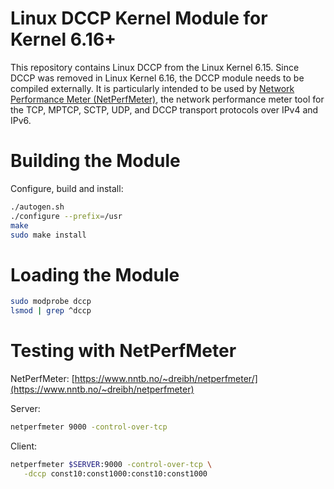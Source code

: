 Linux DCCP Kernel Module for Kernel 6.16+
=========================================

This repository contains Linux DCCP from the Linux Kernel 6.15. Since DCCP was removed in Linux Kernel 6.16, the DCCP module needs to be compiled externally. It is particularly intended to be used by [Network Performance Meter&nbsp;(NetPerfMeter)](https://www.nntb.no/~dreibh/netperfmeter/), the network performance meter tool for the TCP, MPTCP, SCTP, UDP, and DCCP transport protocols over IPv4 and IPv6.

# Building the Module

Configure, build and install:

```bash
./autogen.sh
./configure --prefix=/usr
make
sudo make install
```

# Loading the Module

```bash
sudo modprobe dccp
lsmod | grep ^dccp
```

# Testing with NetPerfMeter

NetPerfMeter: [https://www.nntb.no/~dreibh/netperfmeter/](https://www.nntb.no/~dreibh/netperfmeter)

Server:
```bash
netperfmeter 9000 -control-over-tcp
```

Client:
```bash
netperfmeter $SERVER:9000 -control-over-tcp \
   -dccp const10:const1000:const10:const1000
```
